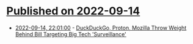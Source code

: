 # [Published on 2022-09-14](index.md)

* [2022-09-14, 22:01:00](https://yro.slashdot.org/story/22/09/14/1644244/duckduckgo-proton-mozilla-throw-weight-behind-bill-targeting-big-tech-surveillance?utm_source=rss1.0mainlinkanon&utm_medium=feed) - [DuckDuckGo, Proton, Mozilla Throw Weight Behind Bill Targeting Big Tech 'Surveillance'](https://yro.slashdot.org/story/22/09/14/1644244/duckduckgo-proton-mozilla-throw-weight-behind-bill-targeting-big-tech-surveillance?utm_source=rss1.0mainlinkanon&utm_medium=feed)
